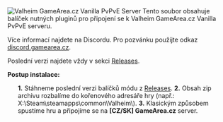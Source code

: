 <img src="http://www.postimg.cz/images/2021/04/10/kw74A.png" alt="Valheim GameArea.cz Vanilla PvPvE Server">
Tento soubor obsahuje balíček nutných pluginů pro připojení se k Valheim GameArea.cz Vanilla PvPvE serveru.

Více informací najdete na Discordu. Pro pozvánku použijte odkaz <a href="http://discord.gamearea.cz" target="_blank">discord.gamearea.cz</a>.

Poslední verzi najdete vždy v sekci <a href="https://github.com/GameAreaCZ/Valheim-GameArea.cz-Vanilla-Server/releases">Releases</a>.

<b>Postup instalace:</b>
<ul>
  <b>1.</b> Stáhneme poslední verzi balíčků módu z <a href="https://github.com/GameAreaCZ/Valheim-GameArea.cz-Vanilla-Server/releases">Releases</a>.
  <b>2.</b> Obsah zip archivu rozbalíme do kořenového adresáře hry (např.: X:\Steam\steamapps\common\Valheim\).
  <b>3.</b> Klasickým způsobem spustíme hru a připojíme se na <b>[CZ/SK] GameArea.cz</b> server.
</ul>
